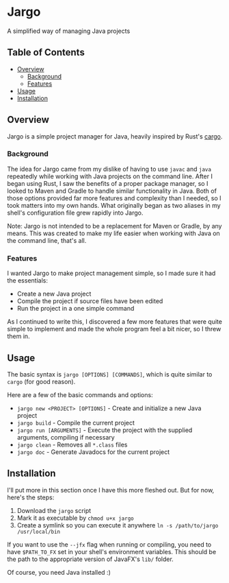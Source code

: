 # Jargo

A simplified way of managing Java projects

## Table of Contents

- [Overview](#overview)
  - [Background](#background)
  - [Features](#features)
- [Usage](#usage)
- [Installation](#installation)

## Overview

Jargo is a simple project manager for Java, heavily inspired by Rust's [cargo](https://github.com/rust-lang/cargo/).

### Background

The idea for Jargo came from my dislike of having to use `javac` and `java` repeatedly while working with Java projects on the command line.
After I began using Rust, I saw the benefits of a proper package manager, so I looked to Maven and Gradle to handle similar functionality in Java.
Both of those options provided far more features and complexity than I needed, so I took matters into my own hands.
What originally began as two aliases in my shell's configuration file grew rapidly into Jargo.

Note: Jargo is not intended to be a replacement for Maven or Gradle, by any means.
This was created to make my life easier when working with Java on the command line, that's all.

### Features

I wanted Jargo to make project management simple, so I made sure it had the essentials:

- Create a new Java project
- Compile the project if source files have been edited
- Run the project in a one simple command

As I continued to write this, I discovered a few more features that were quite simple to implement and made the whole program feel a bit nicer, so I threw them in.

## Usage

The basic syntax is `jargo [OPTIONS] [COMMANDS]`, which is quite similar to `cargo` (for good reason).

Here are a few of the basic commands and options:

- `jargo new <PROJECT> [OPTIONS]` - Create and initialize a new Java project
- `jargo build` - Compile the current project
- `jargo run [ARGUMENTS]` - Execute the project with the supplied arguments, compiling if necessary
- `jargo clean` - Removes all `*.class` files
- `jargo doc` - Generate Javadocs for the current project

## Installation

I'll put more in this section once I have this more fleshed out. But for now, here's the steps:

1. Download the `jargo` script
2. Mark it as executable by `chmod u+x jargo`
3. Create a symlink so you can execute it anywhere `ln -s /path/to/jargo /usr/local/bin`

If you want to use the `--jfx` flag when running or compiling, you need to have `$PATH_TO_FX` set in your shell's environment variables.
This should be the path to the appropriate version of JavaFX's `lib/` folder.

Of course, you need Java installed :)
